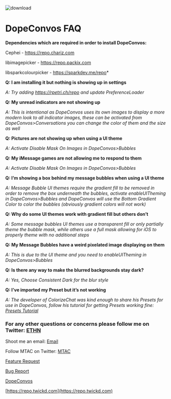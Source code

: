 ![download](https://i.ibb.co/TTf6496/banner.png)


# DopeConvos FAQ

**Dependencies which are required in order to install DopeConvos:**

Cephei - https://repo.chariz.com

libimagepicker - https://repo.packix.com

libsparkcolourpicker - https://sparkdev.me/repo*


**Q: I am installing it but nothing is showing up in settings**

*A: Try adding https://rpetri.ch/repo and update PreferenceLoader*


**Q: My unread indicators are not showing up**

*A: This is intentional as DopeConvos uses its own images to display a more modern look to all indicator images, these can be activated from DopeConvos>Conversations you can change the color of them and the size as well*


**Q: Pictures are not showing up when using a UI theme**

*A: Activate Disable Mask On Images in DopeConvos>Bubbles*


**Q: My iMessage games are not allowing me to respond to them**

*A: Activate Disable Mask On Images in DopeConvos>Bubbles*


**Q: I’m showing a box behind my message bubbles when using a UI theme**

*A: Message Bubble UI themes require the gradient fill to be removed in order to remove the box underneath the bubbles, activate enableUITheming in DopeConvos>Bubbles and DopeConvos will use the Bottom Gradient Color to color the bubbles (obviously gradient colors will not work)*


**Q: Why do some UI themes work with gradient fill but others don’t**

*A: Some message bubbles UI themes use a transparent fill or only partially theme the bubble mask, while others use a full mask allowing for iOS to properly theme with no additional steps*


**Q: My Message Bubbles have a weird pixelated image displaying on them**

*A: This is due to the UI theme and you need to enableUITheming in DopeConvos>Bubbles*


**Q: Is there any way to make the blurred backgrounds stay dark?**

*A: Yes, Choose Consistent Dark for the blur style*


**Q: I’ve imported my Preset but it’s not working**

*A: The developer of ColorizeChat was kind enough to share his Presets for use in DopeConvos, follow his tutorial for getting Presets working fine: [Presets Tutorial](https://www.reddit.com/r/iOSthemes/comments/fpbmmx/discussion_colorizechat_import_setups_please_read/?utm_source=share&utm_medium=web2x)*


### For any other questions or concerns please follow me on Twitter: [ETHN](https://twitter.com/ethanwhited)

Shoot me an email: [Email](mailto:[ethanwhited2208@gmail.com)

Follow MTAC on Twitter: [MTAC](https://twitter.com/MTAC8)

[Feature Request](https://github.com/MTACS/DopeConvos/issues/new?assignees=&labels=enhancement&template=request-a-feature.md&title=)

[Bug Report](https://github.com/MTACS/DopeConvos/issues/new?assignees=&labels=bug&template=bug-report.md&title=)

[DopeConvos](https://repo.twickd.com/package/com.twickd.ethan-whited.dopeconvos)

[https://repo.twickd.com](https://repo.twickd.com)
